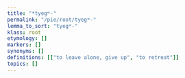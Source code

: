 ```yaml
---
title: "*tyegʷ-"
permalink: "/pie/root/tyegʷ-"
lemma_to_sort: "tyegʷ-"
klass: root
etymology: []
markers: []
synonyms: []
definitions: [["to leave alone, give up", "to retreat"]]
topics: []
---
```

